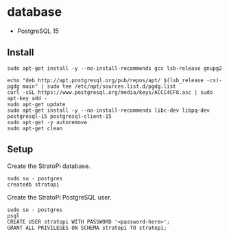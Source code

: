 # database

- PostgreSQL 15

## Install

```shell
sudo apt-get install -y --no-install-recommends gcc lsb-release gnupg2
```

```shel
echo "deb http://apt.postgresql.org/pub/repos/apt/ $(lsb_release -cs)-pgdg main" | sudo tee /etc/apt/sources.list.d/pgdg.list
curl -sSL https://www.postgresql.org/media/keys/ACCC4CF8.asc | sudo apt-key add -
sudo apt-get update
sudo apt-get install -y --no-install-recommends libc-dev libpq-dev postgresql-15 postgresql-client-15
sudo apt-get -y autoremove
sudo apt-get clean
```

## Setup

Create the StratoPi database.

```shell
sudo su - postgres
createdb stratopi
```

Create the StratoPi PostgreSQL user.

```shell
sudo su - postgres
psql
CREATE USER stratopi WITH PASSWORD '<password-here>';
GRANT ALL PRIVILEGES ON SCHEMA stratopi TO stratopi;
```
